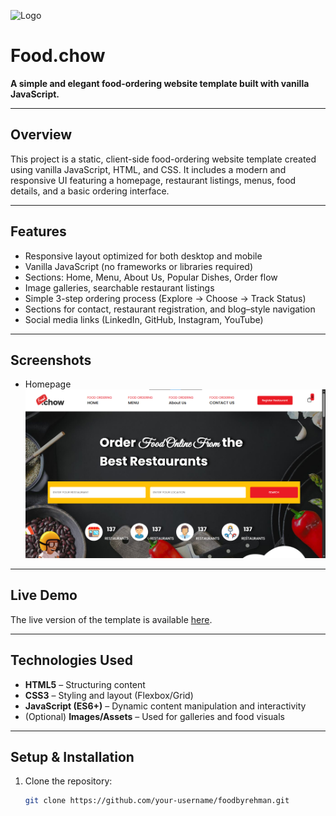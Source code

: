 
![Logo](https://foodbyrehman.netlify.app/imgs/logo2.png)

# Food.chow

**A simple and elegant food-ordering website template built with vanilla JavaScript.**


---

## Overview

This project is a static, client-side food-ordering website template created using vanilla JavaScript, HTML, and CSS. It includes a modern and responsive UI featuring a homepage, restaurant listings, menus, food details, and a basic ordering interface.

---

## Features

- Responsive layout optimized for both desktop and mobile  
- Vanilla JavaScript (no frameworks or libraries required)  
- Sections: Home, Menu, About Us, Popular Dishes, Order flow  
- Image galleries, searchable restaurant listings  
- Simple 3-step ordering process (Explore → Choose → Track Status)  
- Sections for contact, restaurant registration, and blog–style navigation  
- Social media links (LinkedIn, GitHub, Instagram, YouTube)

---

## Screenshots

- Homepage  ![Home Screenshot](https://github.com/AbdulRehman2008/Food-Delivery-WEB/blob/main/Screenshot%202025-08-16%20015051.png)


---

## Live Demo

The live version of the template is available [here](https://foodbyrehman.netlify.app/).

---

## Technologies Used

- **HTML5** – Structuring content  
- **CSS3** – Styling and layout (Flexbox/Grid)  
- **JavaScript (ES6+)** – Dynamic content manipulation and interactivity  
- (Optional) **Images/Assets** – Used for galleries and food visuals

---

## Setup & Installation

1. Clone the repository:  
   ```bash
   git clone https://github.com/your-username/foodbyrehman.git
